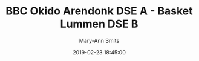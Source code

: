 ---
layout: album
title: BBC Okido Arendonk DSE A - Basket Lummen DSE B
description: Competitie wedstrijd tussen BBC Okido Arendonk DSE A en Basket Lummen DSE B.
date: 2019-02-23 18:45:00
cover: /albums/2019-02-23-okido-arendonk-dsea-basket-lummen-dseb/thumbnails/DSC_0003.JPG
author: Mary-Ann Smits
archived: true
pagination: 
  enabled: true
  images: true
  imageLayout: image
  itemsPerPage: 128
---